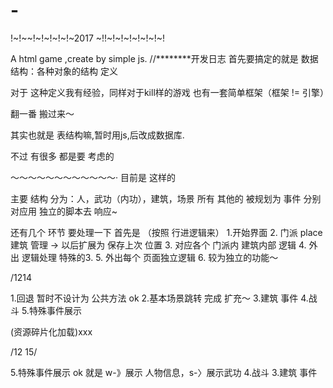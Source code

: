 # -
!~!~~!~!~!~!~!~2017 ~!!~!~!~!~!~!~!~!

A html game ,create by simple js. 
//********开发日志
首先要搞定的就是 数据结构：各种对象的结构 定义

对于 这种定义我有经验，同样对于kill样的游戏 也有一套简单框架（框架 != 引擎）

翻一番 搬过来～

其实也就是 表结构嘛,暂时用js,后改成数据库.



不过 有很多 都是要 考虑的

～～～～～～～～～～～～·
目前是 这样的

主要 结构 分为：人，武功（内功），建筑，场景
所有 其他的 被规划为 事件
分别对应用 独立的脚本去  响应~


还有几个 环节 要处理一下
首先是 （按照 行进逻辑来）
1.开始界面
2. 门派 place 建筑 管理 -> 以后扩展为 保存上次 位置
3. 对应各个 门派内 建筑内部 逻辑
4. 外出 逻辑处理 特殊的3.
5. 外出每个 页面独立逻辑
6. 较为独立的功能～


/1214

1.回退 暂时不设计为 公共方法 ok
2.基本场景跳转 完成 扩充～
3.建筑 事件
4.战斗
5.特殊事件展示 


(资源碎片化加载)xxx



/12 15/

5.特殊事件展示 ok 就是 w-》展示 人物信息，s-〉展示武功
4.战斗
3.建筑 事件



































